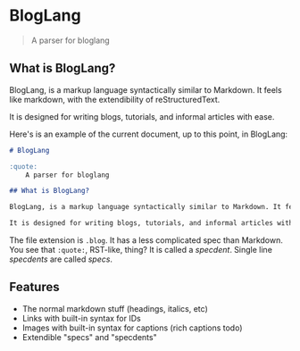 # BlogLang

> A parser for bloglang

## What is BlogLang?

BlogLang, is a markup language syntactically similar to Markdown. It feels like markdown, with the extendibility of reStructuredText.

It is designed for writing blogs, tutorials, and informal articles with ease.

Here's is an example of the current document, up to this point, in BlogLang:

```markdown
# BlogLang

:quote:
    A parser for bloglang

## What is BlogLang?

BlogLang, is a markup language syntactically similar to Markdown. It feels like markdown, with the extendibility of reStructuredText.

It is designed for writing blogs, tutorials, and informal articles with ease.
```

The file extension is `.blog`. It has a less complicated spec than Markdown. You see that `:quote:`, RST-like, thing? It is called a *specdent*. Single line *specdents* are called *specs*.

## Features

 - The normal markdown stuff (headings, italics, etc)
 - Links with built-in syntax for IDs
 - Images with built-in syntax for captions (rich captions todo)
 - Extendible "specs" and "specdents"
